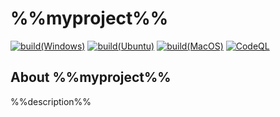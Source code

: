 # %%myproject%%

[![build(Windows)](https://github.com/%%myorg%%/%%myproject%%/actions/workflows/build-windows.yml/badge.svg)](https://github.com/%%myorg%%/%%myproject%%/actions/workflows/build-windows.yml)
[![build(Ubuntu)](https://github.com/%%myorg%%/%%myproject%%/actions/workflows/build-ubuntu.yml/badge.svg)](https://github.com/%%myorg%%/%%myproject%%/actions/workflows/build-ubuntu.yml)
[![build(MacOS)](https://github.com/%%myorg%%/%%myproject%%/actions/workflows/build-macos.yml/badge.svg)](https://github.com/%%myorg%%/%%myproject%%/actions/workflows/build-macos.yml)
[![CodeQL](https://github.com/%%myorg%%/%%myproject%%/actions/workflows/codeql-analysis.yml/badge.svg)](https://github.com/%%myorg%%/%%myproject%%/actions/workflows/codeql-analysis.yml)

## About %%myproject%%
%%description%%
